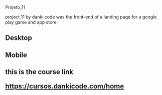 Projeto_11

project 11 by danki code was the front-end of a landing page for a google play game and app store


<h2>Desktop<h2>


<h2>Mobile<h2>


this is the course link

https://cursos.dankicode.com/home   